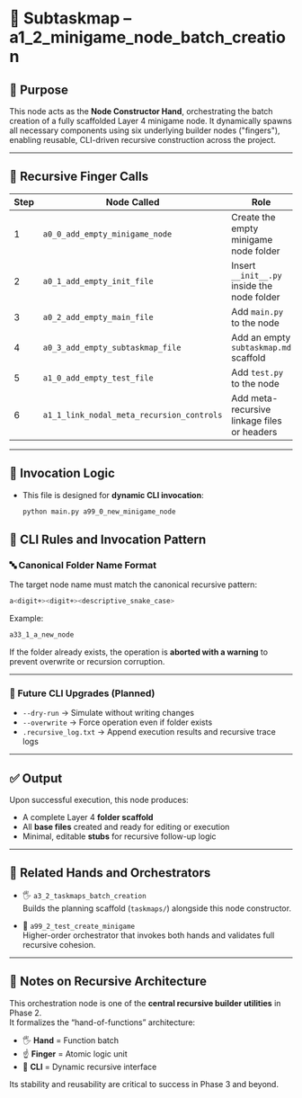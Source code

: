 # 🧠 Subtaskmap – a1_2_minigame_node_batch_creation

## 📘 Purpose

This node acts as the **Node Constructor Hand**, orchestrating the batch creation of a fully scaffolded Layer 4 minigame node. It dynamically spawns all necessary components using six underlying builder nodes ("fingers"), enabling reusable, CLI-driven recursive construction across the project.

---

## 🧩 Recursive Finger Calls

| Step | Node Called                            | Role                                               |
|------|----------------------------------------|----------------------------------------------------|
| 1    | `a0_0_add_empty_minigame_node`         | Create the empty minigame node folder              |
| 2    | `a0_1_add_empty_init_file`             | Insert `__init__.py` inside the node folder        |
| 3    | `a0_2_add_empty_main_file`             | Add `main.py` to the node                          |
| 4    | `a0_3_add_empty_subtaskmap_file`       | Add an empty `subtaskmap.md` scaffold              |
| 5    | `a1_0_add_empty_test_file`             | Add `test.py` to the node                          |
| 6    | `a1_1_link_nodal_meta_recursion_controls` | Add meta-recursive linkage files or headers    |

---

## 🔁 Invocation Logic

- This file is designed for **dynamic CLI invocation**:

  ```bash
  python main.py a99_0_new_minigame_node
  ```

## 🧠 CLI Rules and Invocation Pattern

### 🔤 Canonical Folder Name Format

The target node name must match the canonical recursive pattern:

```bash
a<digit+><digit+><descriptive_snake_case>
```

Example:

```bash
a33_1_a_new_node
```

If the folder already exists, the operation is **aborted with a warning** to prevent overwrite or recursion corruption.

---

### 🔧 Future CLI Upgrades (Planned)

- `--dry-run` → Simulate without writing changes  
- `--overwrite` → Force operation even if folder exists  
- `.recursive_log.txt` → Append execution results and recursive trace logs  

---

## ✅ Output

Upon successful execution, this node produces:

- A complete Layer 4 **folder scaffold**
- All **base files** created and ready for editing or execution
- Minimal, editable **stubs** for recursive follow-up logic

---

## 🧱 Related Hands and Orchestrators

- 🖐️ `a3_2_taskmaps_batch_creation`  
  Builds the planning scaffold (`taskmaps/`) alongside this node constructor.

- 🧠 `a99_2_test_create_minigame`  
  Higher-order orchestrator that invokes both hands and validates full recursive cohesion.

---

## 🧠 Notes on Recursive Architecture

This orchestration node is one of the **central recursive builder utilities** in Phase 2.  
It formalizes the “hand-of-functions” architecture:

- 🖐️ **Hand** = Function batch  
- ☝️ **Finger** = Atomic logic unit  
- 🧠 **CLI** = Dynamic recursive interface  

Its stability and reusability are critical to success in Phase 3 and beyond.
